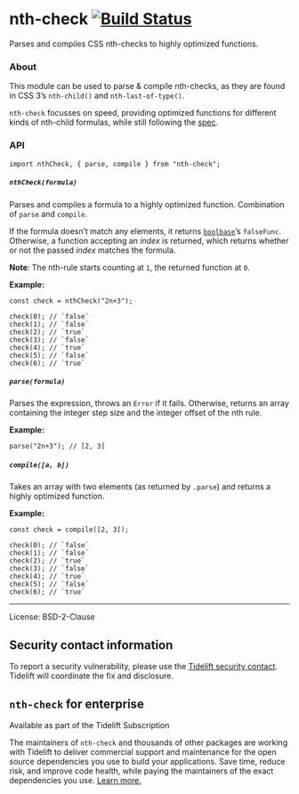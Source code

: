 nth-check [![Build Status](https://travis-ci.org/fb55/nth-check.svg)](https://travis-ci.org/fb55/nth-check)
===========================================================================================================

Parses and compiles CSS nth-checks to highly optimized functions.

### About

This module can be used to parse & compile nth-checks, as they are found in CSS 3’s `nth-child()` and `nth-last-of-type()`.

`nth-check` focusses on speed, providing optimized functions for different kinds of nth-child formulas, while still following the [spec](http://www.w3.org/TR/css3-selectors/#nth-child-pseudo).

### API

    import nthCheck, { parse, compile } from "nth-check";

##### `nthCheck(formula)`

Parses and compiles a formula to a highly optimized function. Combination of `parse` and `compile`.

If the formula doesn’t match any elements, it returns [`boolbase`](https://github.com/fb55/boolbase)’s `falseFunc`. Otherwise, a function accepting an *index* is returned, which returns whether or not the passed *index* matches the formula.

**Note**: The nth-rule starts counting at `1`, the returned function at `0`.

**Example:**

    const check = nthCheck("2n+3");

    check(0); // `false`
    check(1); // `false`
    check(2); // `true`
    check(3); // `false`
    check(4); // `true`
    check(5); // `false`
    check(6); // `true`

##### `parse(formula)`

Parses the expression, throws an `Error` if it fails. Otherwise, returns an array containing the integer step size and the integer offset of the nth rule.

**Example:**

    parse("2n+3"); // [2, 3]

##### `compile([a, b])`

Takes an array with two elements (as returned by `.parse`) and returns a highly optimized function.

**Example:**

    const check = compile([2, 3]);

    check(0); // `false`
    check(1); // `false`
    check(2); // `true`
    check(3); // `false`
    check(4); // `true`
    check(5); // `false`
    check(6); // `true`

------------------------------------------------------------------------

License: BSD-2-Clause

Security contact information
----------------------------

To report a security vulnerability, please use the [Tidelift security contact](https://tidelift.com/security). Tidelift will coordinate the fix and disclosure.

`nth-check` for enterprise
--------------------------

Available as part of the Tidelift Subscription

The maintainers of `nth-check` and thousands of other packages are working with Tidelift to deliver commercial support and maintenance for the open source dependencies you use to build your applications. Save time, reduce risk, and improve code health, while paying the maintainers of the exact dependencies you use. [Learn more.](https://tidelift.com/subscription/pkg/npm-nth-check?utm_source=npm-nth-check&utm_medium=referral&utm_campaign=enterprise&utm_term=repo)
